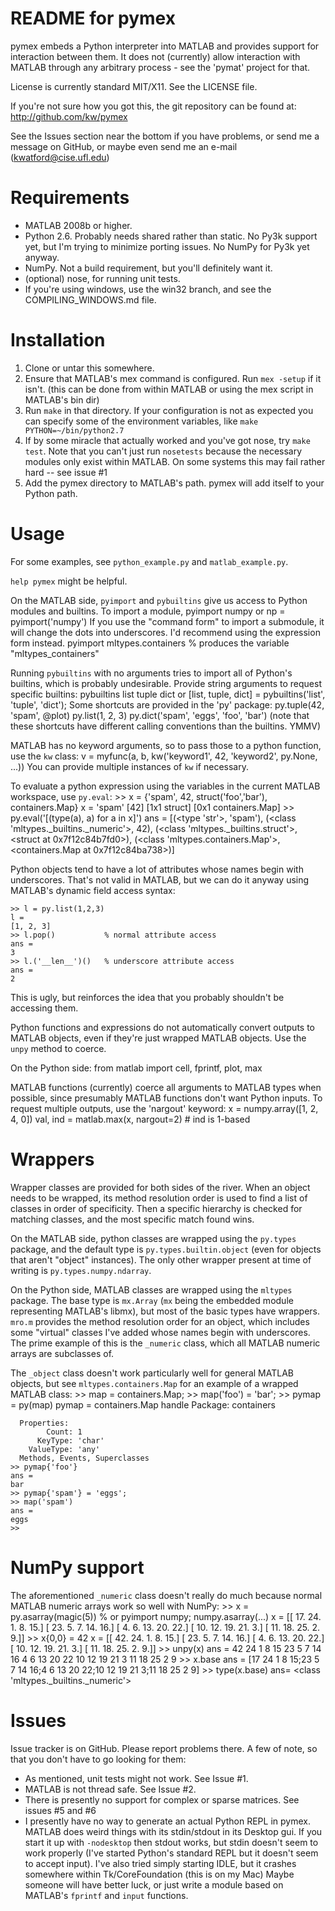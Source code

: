 # README for pymex #

pymex embeds a Python interpreter into MATLAB and provides support 
for interaction between them. It does not (currently) allow interaction 
with MATLAB through any arbitrary process - see the 'pymat' project for that. 

License is currently standard MIT/X11. See the LICENSE file.

If you're not sure how you got this, the git repository can be found at:
http://github.com/kw/pymex

See the Issues section near the bottom if you have problems, or send me
a message on GitHub, or maybe even send me an e-mail (kwatford@cise.ufl.edu)

# Requirements #

* MATLAB 2008b or higher. 
* Python 2.6. Probably needs shared rather than static.
  No Py3k support yet, but I'm trying to minimize porting
  issues. No NumPy for Py3k yet anyway.
* NumPy. Not a build requirement, but you'll definitely want it.
* (optional) nose, for running unit tests.
* If you're using windows, use the win32 branch, and see the
  COMPILING_WINDOWS.md file.

# Installation #

1. Clone or untar this somewhere.
2. Ensure that MATLAB's mex command is configured. Run `mex -setup` 
   if it isn't. (this can be done from within MATLAB or using the 
   mex script in MATLAB's bin dir)
3. Run `make` in that directory. If your configuration is not as 
   expected you can specify some of the environment variables, like 
   `make PYTHON=~/bin/python2.7`
4. If by some miracle that actually worked and you've got nose, try 
   `make test`. Note that you can't just run `nosetests` because the 
   necessary modules only exist within MATLAB. On some systems this 
   may fail rather hard -- see issue #1
5. Add the pymex directory to MATLAB's path. pymex will add itself
   to your Python path.

# Usage #

For some examples, see `python_example.py` and `matlab_example.py`.

`help pymex` might be helpful.

On the MATLAB side, `pyimport` and `pybuiltins` give us access to
Python modules and builtins. To import a module,
    pyimport numpy
or
    np = pyimport('numpy')
If you use the "command form" to import a submodule, it will change the
dots into underscores. I'd recommend using the expression form instead.
    pyimport mltypes.containers  % produces the variable "mltypes_containers"

Running `pybuiltins` with no arguments
tries to import all of Python's builtins, which is probably undesirable.
Provide string arguments to request specific builtins:
    pybuiltins list tuple dict
or
    [list, tuple, dict] = pybuiltins('list', 'tuple', 'dict');
Some shortcuts are provided in the 'py' package:
    py.tuple(42, 'spam', @plot)
    py.list(1, 2, 3)
    py.dict('spam', 'eggs', 'foo', 'bar')
(note that these shortcuts have different calling conventions
than the builtins. YMMV)

MATLAB has no keyword arguments, so to pass those to a python function, use the `kw` class:
    v = myfunc(a, b, kw('keyword1', 42, 'keyword2', py.None, ...))
You can provide multiple instances of `kw` if necessary.

To evaluate a python expression using the variables in the current MATLAB workspace, use `py.eval`:
    >> x = {'spam', 42, struct('foo','bar'), containers.Map}
    x = 
        'spam'    [42]    [1x1 struct]    [0x1 containers.Map]
    >> py.eval('[(type(a), a) for a in x]')
    ans = 
    [(<type 'str'>, 'spam'), (<class 'mltypes._builtins._numeric'>, 42), (<class 'mltypes._builtins.struct'>, 
     <struct at 0x7f12c84b7fd0>), (<class 'mltypes.containers.Map'>, <containers.Map at 0x7f12c84ba738>)]

Python objects tend to have a lot of attributes whose names begin with underscores.
That's not valid in MATLAB, but we can do it anyway using MATLAB's dynamic field access syntax:

    >> l = py.list(1,2,3)
    l = 
    [1, 2, 3]
    >> l.pop()           % normal attribute access
    ans = 
    3
    >> l.('__len__')()   % underscore attribute access
    ans = 
    2

This is ugly, but reinforces the idea that you probably shouldn't be accessing them.

Python functions and expressions do not automatically convert
outputs to MATLAB objects, even if they're just wrapped MATLAB
objects. Use the `unpy` method to coerce.

On the Python side:
    from matlab import cell, fprintf, plot, max

MATLAB functions (currently) coerce all arguments to MATLAB
types when possible, since presumably MATLAB functions don't
want Python inputs. To request multiple outputs, use the
'nargout' keyword:
    x = numpy.array([1, 2, 4, 0])
    val, ind = matlab.max(x, nargout=2) # ind is 1-based

# Wrappers #

Wrapper classes are provided for both sides of the river.
When an object needs to be wrapped, its method resolution
order is used to find a list of classes in order of
specificity. Then a specific hierarchy is checked for
matching classes, and the most specific match found wins.

On the MATLAB side, python classes are wrapped using the
`py.types` package, and the default type is `py.types.builtin.object`
(even for objects that aren't "object" instances). The only
other wrapper present at time of writing is `py.types.numpy.ndarray`.

On the Python side, MATLAB classes are wrapped using the
`mltypes` package. The base type is `mx.Array` (`mx` being
the embedded module representing MATLAB's libmx), but most
of the basic types have wrappers. `mro.m` provides the method
resolution order for an object, which includes some "virtual"
classes I've added whose names begin with underscores. The
prime example of this is the `_numeric` class, which all MATLAB
numeric arrays are subclasses of.

The `_object` class doesn't work particularly well for general MATLAB objects,
but see `mltypes.containers.Map` for an example of a wrapped MATLAB class:
    >> map = containers.Map;
    >> map('foo') = 'bar';
    >> pymap = py(map)
    pymap = 
      containers.Map handle
        Package: containers
	
      Properties:
            Count: 1
          KeyType: 'char'
        ValueType: 'any'
      Methods, Events, Superclasses
    >> pymap{'foo'}
    ans = 
    bar
    >> pymap{'spam'} = 'eggs';
    >> map('spam')
    ans =
    eggs
    >> 

# NumPy support #

The aforementioned `_numeric` class doesn't really do much
because normal MATLAB numeric arrays work so well with NumPy:
    >> x = py.asarray(magic(5)) % or pyimport numpy; numpy.asarray(...)
    x = 
    [[ 17.  24.   1.   8.  15.]
     [ 23.   5.   7.  14.  16.]
     [  4.   6.  13.  20.  22.]
     [ 10.  12.  19.  21.   3.]
     [ 11.  18.  25.   2.   9.]]
    >> x{0,0} = 42
    x = 
    [[ 42.  24.   1.   8.  15.]
     [ 23.   5.   7.  14.  16.]
     [  4.   6.  13.  20.  22.]
     [ 10.  12.  19.  21.   3.]
     [ 11.  18.  25.   2.   9.]]
    >> unpy(x)
    ans =
        42    24     1     8    15
        23     5     7    14    16
         4     6    13    20    22
        10    12    19    21     3
        11    18    25     2     9
    >> x.base
    ans = 
    [17 24 1 8 15;23 5 7 14 16;4 6 13 20 22;10 12 19 21 3;11 18 25 2 9]
    >> type(x.base)
    ans= 
    <class 'mltypes._builtins._numeric'>


# Issues #

Issue tracker is on GitHub. Please report problems there.
A few of note, so that you don't have to go looking for them:

* As mentioned, unit tests might not work. See Issue #1.
* MATLAB is not thread safe. See Issue #2.
* There is presently no support for complex or sparse matrices.
  See issues #5 and #6
* I presently have no way to generate an actual Python REPL in pymex.
  MATLAB does weird things with its stdin/stdout in its Desktop gui.
  If you start it up with `-nodesktop` then stdout works, but stdin
  doesn't seem to work properly (I've started Python's standard REPL
  but it doesn't seem to accept input). I've also tried simply starting
  IDLE, but it crashes somewhere within Tk/CoreFoundation (this is on my Mac)
  Maybe someone will have better luck, or just write a module based on MATLAB's
  `fprintf` and `input` functions.
